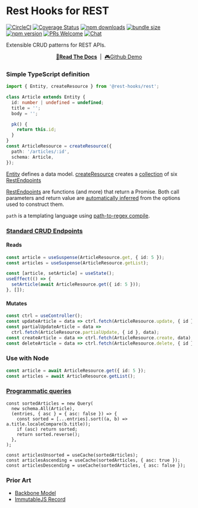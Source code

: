 # Rest Hooks for REST

[![CircleCI](https://circleci.com/gh/data-client/rest-hooks/tree/master.svg?style=shield)](https://circleci.com/gh/data-client/rest-hooks)
[![Coverage Status](https://img.shields.io/codecov/c/gh/data-client/rest-hooks/master.svg?style=flat-square)](https://app.codecov.io/gh/data-client/rest-hooks?branch=master)
[![npm downloads](https://img.shields.io/npm/dm/@rest-hooks/rest.svg?style=flat-square)](https://www.npmjs.com/package/@rest-hooks/rest)
[![bundle size](https://img.shields.io/bundlephobia/minzip/@rest-hooks/rest?style=flat-square)](https://bundlephobia.com/result?p=@rest-hooks/rest)
[![npm version](https://img.shields.io/npm/v/@rest-hooks/rest.svg?style=flat-square)](https://www.npmjs.com/package/@rest-hooks/rest)
[![PRs Welcome](https://img.shields.io/badge/PRs-welcome-brightgreen.svg?style=flat-square)](http://makeapullrequest.com)
[![Chat](https://img.shields.io/discord/768254430381735967.svg?style=flat-square&colorB=758ED3)](https://discord.gg/35nb8Mz)

Extensible CRUD patterns for REST APIs.

<div align="center">

**[📖Read The Docs](https://resthooks.io/rest)** &nbsp;|&nbsp; [🎮Github Demo](https://stackblitz.com/github/data-client/rest-hooks/tree/master/examples/github-app?file=src%2Fresources%2FIssue.tsx)

</div>

### Simple TypeScript definition

```typescript
import { Entity, createResource } from '@rest-hooks/rest';

class Article extends Entity {
  id: number | undefined = undefined;
  title = '';
  body = '';

  pk() {
    return this.id;
  }
}
const ArticleResource = createResource({
  path: '/articles/:id',
  schema: Article,
});
```

[Entity](https://resthooks.io/rest/api/Entity) defines a data model.
[createResource](https://resthooks.io/rest/api/createResource) creates a [collection](https://resthooks.io/rest/api/createResource#members)
of six [RestEndpoints](https://resthooks.io/rest/api/RestEndpoint)

[RestEndpoints](https://resthooks.io/rest/api/RestEndpoint) are functions (and more) that return a Promise.
Both call parameters and return value are [automatically inferred](https://resthooks.io/rest/api/RestEndpoint#typing) from
the options used to construct them.

`path` is a templating language using [path-to-regex compile](https://github.com/pillarjs/path-to-regexp#compile-reverse-path-to-regexp).

### [Standard CRUD Endpoints](https://resthooks.io/rest/api/createResource#members)

#### Reads

```typescript
const article = useSuspense(ArticleResource.get, { id: 5 });
const articles = useSuspense(ArticleResource.getList);
```

```typescript
const [article, setArticle] = useState();
useEffect(() => {
  setArticle(await ArticleResource.get({ id: 5 }));
}, []);
```

#### Mutates

```typescript
const ctrl = useController();
const updateArticle = data => ctrl.fetch(ArticleResource.update, { id }, data);
const partialUpdateArticle = data =>
  ctrl.fetch(ArticleResource.partialUpdate, { id }, data);
const createArticle = data => ctrl.fetch(ArticleResource.create, data);
const deleteArticle = data => ctrl.fetch(ArticleResource.delete, { id });
```

### Use with Node

```typescript
const article = await ArticleResource.get({ id: 5 });
const articles = await ArticleResource.getList();
```

### [Programmatic queries](https://resthooks.io/rest/api/Query)

```tsx
const sortedArticles = new Query(
  new schema.All(Article),
  (entries, { asc } = { asc: false }) => {
    const sorted = [...entries].sort((a, b) => a.title.localeCompare(b.title));
    if (asc) return sorted;
    return sorted.reverse();
  },
);

const articlesUnsorted = useCache(sortedArticles);
const articlesAscending = useCache(sortedArticles, { asc: true });
const articlesDescending = useCache(sortedArticles, { asc: false });
```

### Prior Art

- [Backbone Model](https://backbonejs.org/#Model)
- [ImmutableJS Record](https://immutable-js.github.io/immutable-js/docs/#/Record)

